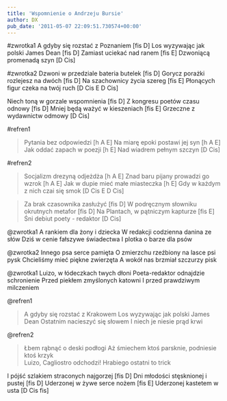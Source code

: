 ```yaml
---
title: 'Wspomnienie o Andrzeju Bursie'
author: DX
pub_date: '2011-05-07 22:09:51.730574+00:00'
---
```


#zwrotka1
A gdyby się rozstać z Poznaniem [fis D]
Los wyzywając jak polski James Dean [fis D]
Zamiast uciekać nad ranem [fis E]
Dzwoniącą promenadą szyn [D Cis]

#zwrotka2
Dzwoni w przedziale bateria butelek [fis D]
Gorycz porażki rozlejesz na dwóch [fis D]
Na szachownicy życia szereg [fis E]
Płonących figur czeka na twój ruch [D Cis E D Cis]

Niech toną w gorzale wspomnienia [fis D]
Z kongresu poetów czasu odnowy [fis D]
Mniej będą ważyć w kieszeniach [fis E]
Grzeczne z wydawnictw odmowy [D Cis]

#refren1
>Pytania bez odpowiedzi [h A E]
>Na miarę epoki postawi jej syn [h A E]
>Jak oddać zapach w poezji [h E]
>Nad wiadrem pełnym szczyn [D Cis]

#refren2
>Socjalizm drezyną odjeżdża [h A E]
>Znad baru pijany prowadzi go wzrok [h A E]
>Jak w dupie mieć małe miasteczka [h E]
>Gdy w każdym z nich czai się smok [D Cis E D Cis]

>Za brak czasownika zasłużyć [fis D]
>W podręcznym słowniku okrutnych metafor [fis D]
>Na Plantach, w pątniczym kapturze [fis E]
>Śni debiut poety - redaktor [D Cis]

@zwrotka1
A rankiem dla żony i dziecka
W redakcji codzienna danina ze słów
Dziś w cenie fałszywe świadectwa
I plotka o barze dla psów

@zwrotka2
Innego psa serce pamięta
O zmierzchu rzeźbiony na lasce psi pysk
Chcieliśmy mieć piękne zwierzęta
A wokół nas brzmiał szczurzy pisk

@zwrotka1
Luizo, w łódeczkach twych dłoni
Poeta-redaktor odnajdzie schronienie
Przed piekłem zmyślonych katowni
I przed prawdziwym milczeniem

@refren1
>A gdyby się rozstać z Krakowem
>Los wyzywając jak polski James Dean
>Ostatnim nacieszyć się słowem
>I niech je niesie prąd krwi

@refren2
>Łbem rąbnąć o deski podłogi
>Aż śmiechem ktoś parsknie, podniesie ktoś krzyk	
>Luizo, Cagliostro odchodzi!
>Hrabiego ostatni to trick

I pójść szlakiem straconych najgorzej [fis D]
Dni młodości stęsknionej i pustej [fis D]
Uderzonej w żywe serce nożem [fis E]
Uderzonej kastetem w usta [D Cis fis]